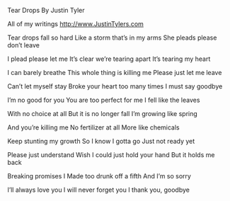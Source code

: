 Tear Drops 
By Justin Tyler

All of my writings
http://www.JustinTylers.com

Tear drops fall so hard
Like a storm that’s in my arms 
She pleads please don’t leave 

I plead please let me 
It’s clear we’re tearing apart 
It’s tearing my heart 

I can barely breathe 
This whole thing is killing me 
Please just let me leave 

Can’t let myself stay
Broke your heart too many times
I must say goodbye 

I’m no good for you 
You are too perfect for me 
I fell like the leaves 

With no choice at all 
But it is no longer fall 
I’m growing like spring 

And you’re killing me 
No fertilizer at all
More like chemicals 

Keep stunting my growth 
So I know I gotta go 
Just not ready yet 

Please just understand 
Wish I could just hold your hand 
But it holds me back 

Breaking promises 
I Made too drunk off a fifth 
And I’m so sorry 

I’ll always love you 
I will never forget you 
I thank you, goodbye
